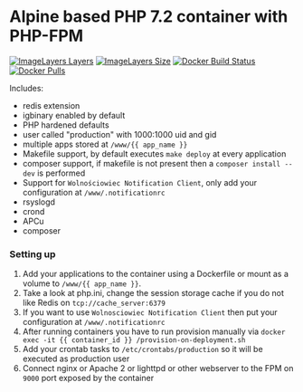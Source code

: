 Alpine based PHP 7.2 container with PHP-FPM
===========================================

[![ImageLayers Layers](https://img.shields.io/imagelayers/layers/wolnosciowiec/docker-php-fpm/latest.svg)]()
[![ImageLayers Size](https://img.shields.io/imagelayers/image-size/wolnosciowiec/docker-php-fpm/latest.svg)]()
[![Docker Build Status](https://img.shields.io/docker/build/wolnosciowiec/docker-php-fpm.svg)]()
[![Docker Pulls](https://img.shields.io/docker/pulls/wolnosciowiec/docker-php-fpm.svg)]()

Includes:
- redis extension
- igbinary enabled by default
- PHP hardened defaults
- user called "production" with 1000:1000 uid and gid
- multiple apps stored at `/www/{{ app_name }}`
- Makefile support, by default executes `make deploy` at every application
- composer support, if makefile is not present then a `composer install --dev` is performed
- Support for `Wolnościowiec Notification Client`, only add your configuration at `/www/.notificationrc`
- rsyslogd
- crond
- APCu
- composer

### Setting up

1. Add your applications to the container using a Dockerfile or mount as a volume to `/www/{{ app_name }}`.
2. Take a look at php.ini, change the session storage cache if you do not like Redis on `tcp://cache_server:6379`
3. If you want to use `Wolnosciowiec Notification Client` then put your configuration at `/www/.notificationrc`
4. After running containers you have to run provision manually via `docker exec -it {{ container_id }} /provision-on-deployment.sh`
5. Add your crontab tasks to `/etc/crontabs/production` so it will be executed as production user
6. Connect nginx or Apache 2 or lighttpd or other webserver to the FPM on `9000` port exposed by the container
